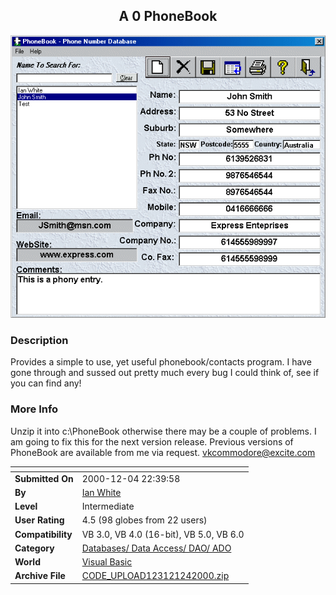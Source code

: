 ﻿<div align="center">

## A 0 PhoneBook

<img src="PIC2000125247161105.gif">
</div>

### Description

Provides a simple to use, yet useful phonebook/contacts program. I have gone through and sussed out pretty much every bug I could think of, see if you can find any!
 
### More Info
 
Unzip it into c:\PhoneBook otherwise there may be a couple of problems. I am going to fix this for the next version release. Previous versions of PhoneBook are available from me via request. vkcommodore@excite.com


<span>             |<span>
---                |---
**Submitted On**   |2000-12-04 22:39:58
**By**             |[Ian White](https://github.com/Planet-Source-Code/PSCIndex/blob/master/ByAuthor/ian-white.md)
**Level**          |Intermediate
**User Rating**    |4.5 (98 globes from 22 users)
**Compatibility**  |VB 3\.0, VB 4\.0 \(16\-bit\), VB 5\.0, VB 6\.0
**Category**       |[Databases/ Data Access/ DAO/ ADO](https://github.com/Planet-Source-Code/PSCIndex/blob/master/ByCategory/databases-data-access-dao-ado__1-6.md)
**World**          |[Visual Basic](https://github.com/Planet-Source-Code/PSCIndex/blob/master/ByWorld/visual-basic.md)
**Archive File**   |[CODE\_UPLOAD123121242000\.zip](https://github.com/Planet-Source-Code/ian-white-a-0-phonebook__1-13307/archive/master.zip)








